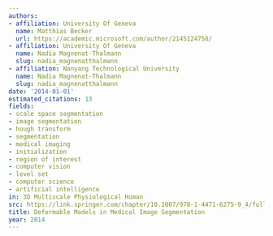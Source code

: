 ```yaml
---
authors:
- affiliation: University Of Geneva
  name: Matthias Becker
  url: https://academic.microsoft.com/author/2145124758/
- affiliation: University Of Geneva
  name: Nadia Magnenat-Thalmann
  slug: nadia_magnenatthalmann
- affiliation: Nanyang Technological University
  name: Nadia Magnenat-Thalmann
  slug: nadia_magnenatthalmann
date: '2014-01-01'
estimated_citations: 13
fields:
- scale space segmentation
- image segmentation
- hough transform
- segmentation
- medical imaging
- initialization
- region of interest
- computer vision
- level set
- computer science
- artificial intelligence
in: 3D Multiscale Physiological Human
src: https://link.springer.com/chapter/10.1007/978-1-4471-6275-9_4/fulltext.html
title: Deformable Models in Medical Image Segmentation
year: 2014
---
```

